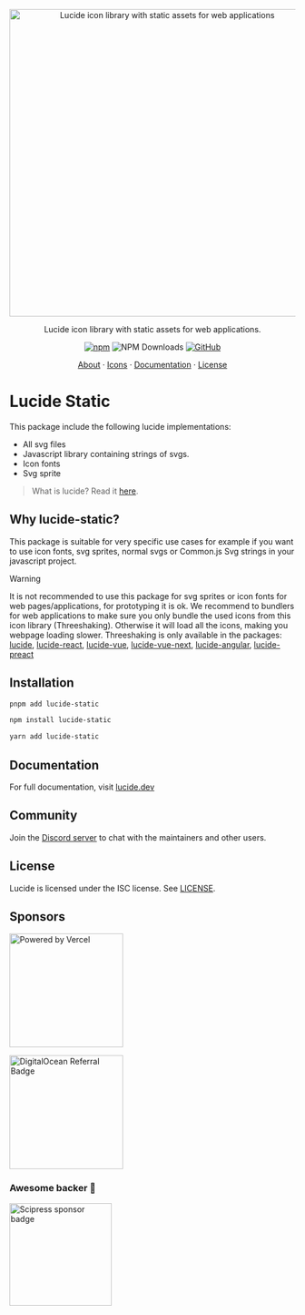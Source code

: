 <p align="center">
  <a href="https://github.com/lucide-icons/lucide">
    <img src="https://lucide.dev/package-logos/lucide-static.svg" alt="Lucide icon library with static assets for web applications" width="540">
  </a>
</p>

<p align="center">
Lucide icon library with static assets for web applications.
</p>

<div align="center">

  [![npm](https://img.shields.io/npm/v/lucide-static?color=blue)](https://www.npmjs.com/package/lucide-static)
  ![NPM Downloads](https://img.shields.io/npm/dw/lucide-static)
  [![GitHub](https://img.shields.io/github/license/lucide-icons/lucide)](https://lucide.dev/license)
</div>

<p align="center">
  <a href="https://lucide.dev/guide/">About</a>
  ·
  <a href="https://lucide.dev/icons/">Icons</a>
  ·
  <a href="https://lucide.dev/guide/packages/lucide-static">Documentation</a>
  ·
  <a href="https://lucide.dev/license">License</a>
</p>

# Lucide Static

This package include the following lucide implementations:

- All svg files
- Javascript library containing strings of svgs.
- Icon fonts
- Svg sprite

> What is lucide? Read it [here](https://github.com/lucide-icons/lucide#what-is-lucide).

## Why lucide-static?

This package is suitable for very specific use cases for example if you want to use icon fonts, svg sprites, normal svgs or Common.js Svg strings in your javascript project.

> [!WARNING]
> It is not recommended to use this package for svg sprites or icon fonts for web pages/applications, for prototyping it is ok. We recommend to bundlers for web applications to make sure you only bundle the used icons from this icon library (Threeshaking). Otherwise it will load all the icons, making you webpage loading slower. Threeshaking is only available in the packages: [lucide](https://github.com/lucide-icons/lucide/tree/main/packages/lucide), [lucide-react](https://github.com/lucide-icons/lucide/tree/main/packages/lucide-react), [lucide-vue](https://github.com/lucide-icons/lucide/tree/main/packages/lucide-vue), [lucide-vue-next](https://github.com/lucide-icons/lucide/tree/main/packages/lucide-vue-next), [lucide-angular](https://github.com/lucide-icons/lucide/tree/main/packages/lucide-angular), [lucide-preact](https://github.com/lucide-icons/lucide/tree/main/packages/lucide-preact)

## Installation

```sh
pnpm add lucide-static
```

```sh
npm install lucide-static
```

```sh
yarn add lucide-static
```

## Documentation

For full documentation, visit [lucide.dev](https://lucide.dev/guide/packages/lucide-static)

## Community

Join the [Discord server](https://discord.gg/EH6nSts) to chat with the maintainers and other users.

## License

Lucide is licensed under the ISC license. See [LICENSE](https://lucide.dev/license).

## Sponsors

<a href="https://vercel.com?utm_source=lucide&utm_campaign=oss">
  <img src="https://lucide.dev/vercel.svg" alt="Powered by Vercel" width="200" />
</a>

<a href="https://www.digitalocean.com/?refcode=b0877a2caebd&utm_campaign=Referral_Invite&utm_medium=Referral_Program&utm_source=badge"><img src="https://lucide.dev/digitalocean.svg" width="200" alt="DigitalOcean Referral Badge" /></a>

### Awesome backer 🍺

<a href="https://www.scipress.io?utm_source=lucide"><img src="https://lucide.dev/sponsors/scipress.svg" width="180" alt="Scipress sponsor badge" /></a>
